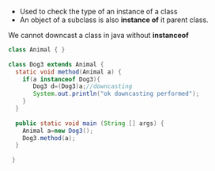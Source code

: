 - Used to check the type of an instance of a class
- An object of a subclass is also **instance of** it parent class.

We cannot downcast a class in java without **instanceof**
```java
class Animal { }  
  
class Dog3 extends Animal {  
  static void method(Animal a) {  
    if(a instanceof Dog3){  
       Dog3 d=(Dog3)a;//downcasting  
       System.out.println("ok downcasting performed");  
    }  
  }  
   
  public static void main (String [] args) {  
    Animal a=new Dog3();  
    Dog3.method(a);  
  }  
    
 }  
```
